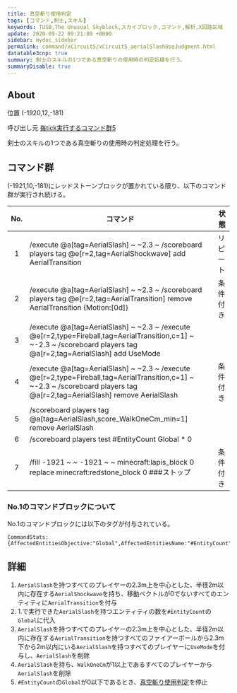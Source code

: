 ```yaml
---
title: 真空斬り使用判定
tags: [コマンド,剣士,スキル]
keywords: TUSB,The Unusual Skyblock,スカイブロック,コマンド,解析,X回路区域
update: 2020-09-22 09:21:00 +0000
sidebar: mydoc_sidebar
permalink: command/xCircuit5/xCircuit5_aerialSlashUseJudgment.html
datatable3cnp: true
summary: 剣士のスキルの1つである真空斬りの使用時の判定処理を行う。
summaryDisable: true
---
```


<!--2020/09/18-->
<!--#EntityCountのCommandStateによる代入について追加-->

## About

<span class="tagYellow">位置</span> (-1920,12,-181)

<span class="tagBlack">呼び出し元</span> [毎tick実行するコマンド群5]({{site.baseurl}}/command/xCircuit5/xCircuit5_command.html)

剣士のスキルの1つである真空斬りの使用時の判定処理を行う。

## コマンド群

(-1921,10,-181)にレッドストーンブロックが置かれている限り、以下のコマンド群が実行され続ける。

<div class="datatable3cnp-begin"></div>

|No.|コマンド|状態|
|:-:|-|-|
|1|/execute @a[tag=AerialSlash] ~ ~2.3 ~ /scoreboard players tag @e[r=2,tag=AerialShockwave] add AerialTransition|リピート|
|2|/execute @a[tag=AerialSlash] ~ ~2.3 ~ /scoreboard players tag @e[r=2,tag=AerialTransition] remove AerialTransition {Motion:[0d]}|条件付き|
|3|/execute @a[tag=AerialSlash] ~ ~2.3 ~ /execute @e[r=2,type=Fireball,tag=AerialTransition,c=1] ~ ~-2.3 ~ /scoreboard players tag @a[r=2,tag=AerialSlash] add UseMode|
|4|/execute @a[tag=AerialSlash] ~ ~2.3 ~ /execute @e[r=2,type=Fireball,tag=AerialTransition,c=1] ~ ~-2.3 ~ /scoreboard players tag @a[r=2,tag=AerialSlash] remove AerialSlash|条件付き|
|5|/scoreboard players tag @a[tag=AerialSlash,score_WalkOneCm_min=1] remove AerialSlash|
|6|/scoreboard players test #EntityCount Global * 0|
|7|/fill -1921 ~ ~ -1921 ~ ~ minecraft:lapis_block 0 replace minecraft:redstone_block 0 ###ストップ|条件付き|

<div class="datatable3cnp-end"></div>

### No.1のコマンドブロックについて

No.1のコマンドブロックには以下のタグが付与されている。

```mcfunction
CommandStats:{AffectedEntitiesObjective:"Global",AffectedEntitiesName:"#EntityCount"}
```

## 詳細

1. `AerialSlash`を持つすべてのプレイヤーの2.3m上を中心とした、半径2m以内に存在する`AerialShockwave`を持ち、移動ベクトルが0でないすべてのエンティティに`AerialTransition`を付与
2. 1.で実行できた`AerialSlash`を持つエンティティの数を`#EntityCount`の`Global`に代入
3. `AerialSlash`を持つすべてのプレイヤーの2.3m上を中心とした、半径2m以内に存在する`AerialTransition`を持つすべてのファイアーボールから2.3m下から2m以内にいる`AerialSlash`を持つすべてのプレイヤーに`UseMode`を付与し、`AerialSlash`を削除
4. `AerialSlash`を持ち、`WalkOneCm`が1以上であるすべてのプレイヤーから`AerialSlash`を削除
5. `#EntityCount`の`Global`が0以下であるとき、[真空斬り使用判定](#about)を停止
